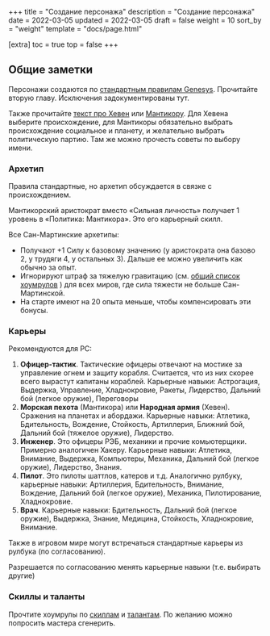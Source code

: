 +++
title = "Создание персонажа"
description = "Создание персонажа"
date = 2022-03-05
updated = 2022-03-05
draft = false
weight = 10
sort_by = "weight"
template = "docs/page.html"

[extra]
toc = true
top = false
+++

## Общие заметки

Персонажи создаются по <a href="/files/genesys-rus.pdf">стандартным правилам Genesys</a>. Прочитайте вторую главу. Исключения задокументированы тут.

Также прочитайте [текст про Хевен](/docs/setting/haven) или [Мантикору](/docs/setting/manticore). Для Хевена выберите происхождение, для Мантикоры обязательно выбрать происхождение социальное и планету, и желательно выбрать политическую партию. Там же можно прочесть советы по выбору имени.

### Архетип
Правила стандартные, но архетип обсуждается в связке с происхождением.

Мантикорский аристократ вместо «Сильная личность» получает 1 уровень в «Политика: Мантикора». Это его карьерный скилл.

Все Сан-Мартинские архетипы:
 - Получают +1 Силу к базовому значению (у аристократа она базово 2, у трудяги 4, у остальных 3). Дальше ее можно увеличить как обычно за опыт.
 - Игнорируют штраф за тяжелую гравитацию (см. [общий список хоумрулов](../) ) для всех миров, где сила тяжести не больше Сан-Мартинской.
 - На старте имеют на 20 опыта меньше, чтобы компенсировать эти бонусы.

### Карьеры
Рекомендуются для PC:
1. __Офицер-тактик__. Тактические офицеры отвечают на мостике за управление огнем и защиту корабля. Считается, что из них скорее всего вырастут капитаны кораблей. Карьерные навыки: Астрогация, Выдержка, Управление, Хладнокровие, Ракеты, Лидерство, Дальний бой (легкое оружие), Переговоры
2. __Морская пехота__ (Мантикора) или __Народная армия__ (Хевен). Сражения на планетах и абордажи. Карьерные навыки: Атлетика, Бдительность, Вождение, Стойкость, Артиллерия, Ближний бой, Дальний бой (тяжелое оружие), Лидерство.
3. __Инженер__. Это офицеры РЭБ, механики и прочие комьютерщики. Примерно аналогичен Хакеру. Карьерные навыки: Атлетика, Внимание, Выдержка, Компьютеры, Механика, Дальний бой (легкое оружие), Лидерство, Знания.
4. __Пилот__. Это пилоты шаттлов, катеров и т.д. Аналогично рулбуку, карьерные навыки: Артиллерия, Бдительность, Внимание, Вождение, Дальний бой (легкое оружие), Механика, Пилотирование, Хладнокровие.
5. __Врач__.  Карьерные навыки: Бдительность, Дальний бой (легкое оружие), Выдержка, Знание, Медицина, Стойкость, Хладнокровие, Внимание.

Также в игровом мире могут встречаться стандартные карьеры из рулбука (по согласованию).

Разрешается по согласованию менять карьерные навыки (т.е. выбирать другие)

### Скиллы и таланты

Прочтите хоумрулы по [скиллам](../skills/) и [талантам](../talents/). По желанию можно попросить мастера сгенерить.